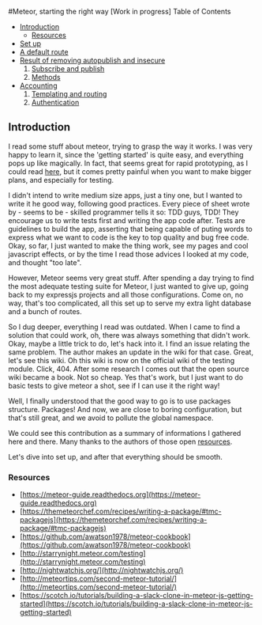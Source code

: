 #Meteor, starting the right way
[Work in progress]
Table of Contents
  * [Introduction](#introduction)
  	* [Resources](#resources)
  * [Set up](set_up.md)
  * [A default route](default_route.md)
  * [Result of removing autopublish and insecure](autopublish_insecure.md)
    1. [Subscribe and publish](autopublish_insecure.md#1-subscribe-and-publish)
    2. [Methods](autopublish_insecure.md#2-methods)
  * [Accounting](accounting.md)
    1. [Templating and routing](accounting.md#i-templating-and-routing)
    2. [Authentication](accounting.md#ii-authentication)

Introduction
------------

I read some stuff about meteor, trying to grasp the way it works. I was very happy to learn it, since the 'getting started' is quite easy, and everything pops up like magically. In fact, that seems great for rapid prototyping, as I could read [here](https://meteor-guide.readthedocs.org/en/latest/structure/#the-building-blocks-of-a-meteor-app), but it comes pretty painful when you want to make bigger plans, and especially for testing.

I didn't intend to write medium size apps, just a tiny one, but I wanted to write it he good way, following good practices. Every piece of sheet wrote by - seems to be - skilled programmer tells it so: TDD guys, TDD!
They encourage us to write tests first and writing the app code after.
Tests are guidelines to build the app, asserting that being capable of puting words to express what we want to code is the key to top quality and bug free code. Okay, so far, I just wanted to make the thing work, see my pages and cool javascript effects, or by the time I read those advices I looked at my code, and thought "too late".

However, Meteor seems very great stuff. After spending a day trying to find the most adequate testing suite for Meteor, I just wanted to give up, going back to my expressjs projects and all those configurations. Come on, no way, that's too complicated, all this set up to serve my extra light database and a bunch of routes.

So I dug deeper, everything I read was outdated. When I came to find a solution that could work, oh, there was always something that didn't work. Okay, maybe a little trick to do, let's hack into it. I find an issue relating the same problem. The author makes an update in the wiki for that case. Great, let's see this wiki. Oh this wiki is now on the official wiki of the testing module. Click, 404. After some research I comes out that the open source wiki became a book. Not so cheap. Yes that's work, but I just want to do basic tests to give meteor a shot, see if I can use it the right way!

Well, I finally understood that the good way to go is to use packages structure.
Packages! And now, we are close to boring configuration, but that's still great, and we avoid to pollute the global namespace.

We could see this contribution as a summary of informations I gathered here and there.
Many thanks to the authors of those open [resources](#resources).

Let's dive into set up, and after that everything should be smooth.


### Resources

* [https://meteor-guide.readthedocs.org](https://meteor-guide.readthedocs.org)
* [https://themeteorchef.com/recipes/writing-a-package/#tmc-packagejs](https://themeteorchef.com/recipes/writing-a-package/#tmc-packagejs)
* [https://github.com/awatson1978/meteor-cookbook](https://github.com/awatson1978/meteor-cookbook)
*	[http://starrynight.meteor.com/testing](http://starrynight.meteor.com/testing)
* [http://nightwatchjs.org/](http://nightwatchjs.org/)
* [http://meteortips.com/second-meteor-tutorial/](http://meteortips.com/second-meteor-tutorial/)
* [https://scotch.io/tutorials/building-a-slack-clone-in-meteor-js-getting-started](https://scotch.io/tutorials/building-a-slack-clone-in-meteor-js-getting-started)














